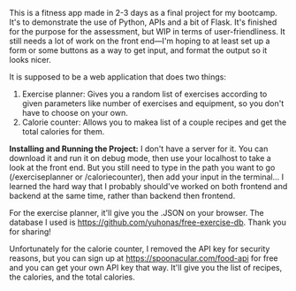 This is a fitness app made in 2-3 days as a final project for my bootcamp. It's to demonstrate the use of Python, APIs and a bit of Flask. It's finished for the purpose for the assessment, but WIP in terms of user-friendliness. It still needs a lot of work on the front end—I'm hoping to at least set up a form or some buttons as a way to get input, and format the output so it looks nicer.

It is supposed to be a web application that does two things: 
1. Exercise planner: Gives you a random list of exercises according to given parameters like number of exercises and equipment, so you don't have to choose on your own.
2. Calorie counter: Allows you to makea list of a couple recipes and get the total calories for them.

**Installing and Running the Project:** I don't have a server for it. You can download it and run it on debug mode, then use your localhost to take a look at the front end. But you still need to type in the path you want to go (/exerciseplanner or /caloriecounter), then add your input in the terminal... I learned the hard way that I probably should've worked on both frontend and backend at the same time, rather than backend then frontend.

For the exercise planner, it'll give you the .JSON on your browser. The database I used is https://github.com/yuhonas/free-exercise-db. Thank you for sharing!

Unfortunately for the calorie counter, I removed the API key for security reasons, but you can sign up at https://spoonacular.com/food-api for free and you can get your own API key that way. It'll give you the list of recipes, the calories, and the total calories.
